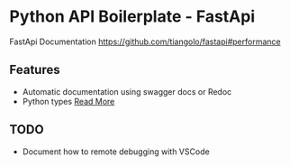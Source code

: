 # Python API Boilerplate - FastApi

FastApi Documentation https://github.com/tiangolo/fastapi#performance

## Features

- Automatic documentation using swagger docs   or Redoc
- Python types [Read More](https://fastapi.tiangolo.com/python-types/)

## TODO

- Document how to remote debugging with VSCode
